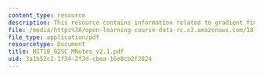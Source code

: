 ```yaml
---
content_type: resource
description: This resource contains information related to gradient fields.
file: /media/https%3A/open-learning-course-data-rc.s3.amazonaws.com/18-02sc-multivariable-calculus-fall-2010/3a1b52c21f342f3dcbea16e8cb2f2824_MIT18_02SC_MNotes_v2.1.pdf
file_type: application/pdf
resourcetype: Document
title: MIT18_02SC_MNotes_v2.1.pdf
uid: 3a1b52c2-1f34-2f3d-cbea-16e8cb2f2824
---
```

